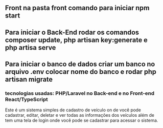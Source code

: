 <h2>Front na pasta front comando para iniciar npm start </h2>

<h2> Para iniciar o Back-End rodar os comandos composer update, php artisan key:generate e php artisa serve </h2>

<h2> Para iniciar o banco de dados criar um banco no arquivo .env colocar nome do banco e rodar php artisan migrate </h2>

<h3> tecnologias usadas: PHP/Laravel no Back-end e no Front-end React/TypeScript </h3>

<p>
Este é um sistema simples de cadastro de veículo on de você pode cadastrar, editar, deletar e ver todas as informações dos veículos
além de tem uma tela de login onde você pode se cadastrar para acessar o sistema.
</p>

